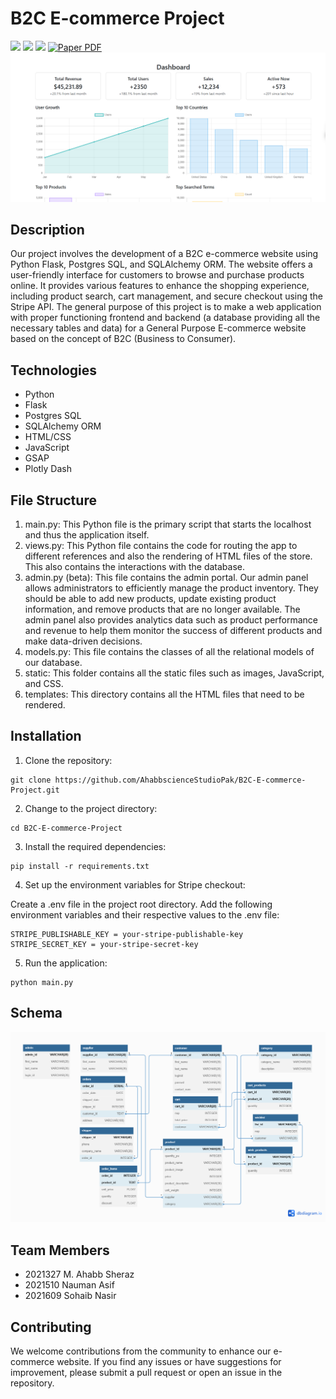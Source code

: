 # B2C E-commerce Project

![](https://img.shields.io/github/stars/AhabbscienceStudioPak/B2C-E-commerce-Project.svg)
![](https://img.shields.io/github/forks/AhabbscienceStudioPak/B2C-E-commerce-Project.svg)
![](https://img.shields.io/github/issues/AhabbscienceStudioPak/B2C-E-commerce-Project.svg)
<a href="https://drive.google.com/file/d/1aKI5Gx9vJTlt0LpGvs81RN3DmCEC4FEH/view?usp=sharing">
<img src='https://img.shields.io/badge/Paper-PDF-green?style=for-the-badge&logo=adobeacrobatreader&logoWidth=20&logoColor=white&labelColor=66cc00&color=94DD15' alt='Paper PDF'>
</a>
<img src = "static/images/image.png">

## Description

Our project involves the development of a B2C e-commerce website using Python Flask, Postgres SQL, and SQLAlchemy ORM. The website offers a user-friendly interface for customers to browse and purchase products online. It provides various features to enhance the shopping experience, including product search, cart management, and secure checkout using the Stripe API. The general purpose of this project is to make a web application with proper functioning frontend and backend (a database providing all the necessary tables and data) for a General Purpose E-commerce website based on the concept of B2C (Business to Consumer).

## Technologies

- Python
- Flask
- Postgres SQL
- SQLAlchemy ORM
- HTML/CSS
- JavaScript
- GSAP
- Plotly Dash

## File Structure

1. main.py:
   This Python file is the primary script that starts the localhost and thus the application itself.
2. views.py:
   This Python file contains the code for routing the app to different references and also the rendering of HTML files of the store. This also contains the interactions with the database.
3. admin.py (beta): This file contains the admin portal. Our admin panel allows administrators to efficiently manage the product inventory. They should be able to add new products, update existing product information, and remove products that are no longer available. The admin panel also provides analytics data such as product performance and revenue to help them monitor the success of different products and make data-driven decisions.
4. models.py:
   This file contains the classes of all the relational models of our database.
5. static:
   This folder contains all the static files such as images, JavaScript, and CSS.
6. templates:
   This directory contains all the HTML files that need to be rendered.

## Installation

1. Clone the repository:

```shell
git clone https://github.com/AhabbscienceStudioPak/B2C-E-commerce-Project.git
```

2. Change to the project directory:

```shell
cd B2C-E-commerce-Project
```

3. Install the required dependencies:

```shell
pip install -r requirements.txt
```

4. Set up the environment variables for Stripe checkout:

Create a .env file in the project root directory.
Add the following environment variables and their respective values to the .env file:

```env
STRIPE_PUBLISHABLE_KEY = your-stripe-publishable-key
STRIPE_SECRET_KEY = your-stripe-secret-key
```

5. Run the application:

```shell
python main.py
```

## Schema

<img src = "ERD.png">

## Team Members

- 2021327 M. Ahabb Sheraz
- 2021510 Nauman Asif
- 2021609 Sohaib Nasir

## Contributing

We welcome contributions from the community to enhance our e-commerce website. If you find any issues or have suggestions for improvement, please submit a pull request or open an issue in the repository.
